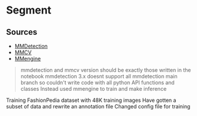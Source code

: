 # Segment
## Sources
- [MMDetection](https://github.com/open-mmlab/mmdetection)
- [MMCV](https://github.com/open-mmlab/mmcv)
- [MMengine](https://github.com/open-mmlab/mmengine)

>mmdetection and mmcv version should be exactly those written in the notebook
>mmdetection 3.x doesnt support all mmdetection main branch so couldn't write code with all python API functions and classes
>Instead used mmengine to train and make inference

Training FashionPedia dataset with 48K training images
Have gotten a subset of data and rewrite an annotation file
Changed config file for training
